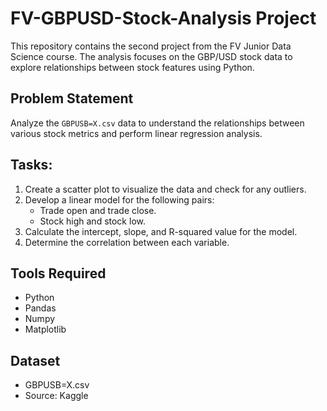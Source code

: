 # FV-GBPUSD-Stock-Analysis Project
This repository contains the second project from the FV Junior Data Science course. The analysis focuses on the GBP/USD stock data to explore relationships between stock features using Python.

## Problem Statement
Analyze the `GBPUSB=X.csv` data to understand the relationships between various stock metrics and perform linear regression analysis.

## Tasks:
1. Create a scatter plot to visualize the data and check for any outliers.  
2. Develop a linear model for the following pairs:  
   - Trade open and trade close.  
   - Stock high and stock low.  
3. Calculate the intercept, slope, and R-squared value for the model.  
4. Determine the correlation between each variable.

## Tools Required 
- Python  
- Pandas  
- Numpy  
- Matplotlib  

## Dataset
- GBPUSB=X.csv
- Source: Kaggle
